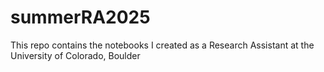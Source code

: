 # summerRA2025
This repo contains the notebooks I created as a Research Assistant at the University of Colorado, Boulder
